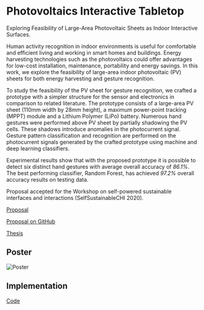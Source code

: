 # Photovoltaics Interactive Tabletop
Exploring Feasibility of Large-Area Photovoltaic Sheets as Indoor Interactive Surfaces.

Human activity recognition in indoor environments is useful for comfortable and efficient living and working in smart homes and buildings. Energy harvesting technologies such as the photovoltaics could offer advantages for low-cost installation, maintenance, portability and energy savings. In this work, we explore the feasibility of large-area indoor photovoltaic (PV) sheets for both energy harvesting and gesture recognition.
		
To study the feasibility of the PV sheet for gesture recognition, we crafted a prototype with a simpler structure for the sensor and electronics in comparison to related literature. The prototype consists of a large-area PV sheet (110mm width by 28mm height), a maximum power-point tracking (MPPT) module and a Lithium Polymer (LiPo) battery. Numerous hand gestures were performed above PV sheet by partially shadowing the PV cells. These shadows introduce anomalies in the photocurrent signal. Gesture pattern classification and recognition are performed on the photocurrent signals generated by the crafted prototype using machine and deep learning classifiers. 
		
Experimental results show that with the proposed prototype it is possible to detect six distinct hand gestures with average overall accuracy of _86.1%_. The best performing classifier, Random Forest, has achieved _97.2%_ overall accuracy results on testing data. 

Proposal accepted for the Workshop on self-powered sustainable interfaces and interactions (SelfSustainableCHI 2020).

[Proposal](https://cs.swansea.ac.uk/~SelfSustainableCHI/papers/Potential%20of%20Large%20Area%20Photovoltaic%20Sheets%20as%20Indoor%20Interactive%20Surfaces.pdf)

[Proposal on GitHub](Potential%20of%20Large%20Area%20Photovoltaic%20Sheets%20as%20Indoor%20Interactive%20Surfaces.pdf)

[Thesis](879091__Feasibility_of_Large-Area_Photovoltaic_Sheets_as_Indoor_Interactive_Surfaces.pdf)

## Poster
![Poster](Poster.png)

## Implementation
[Code](Code/Implementation.ipynb)
